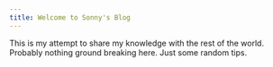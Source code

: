 ```yaml
---
title: Welcome to Sonny's Blog
---
```


This is my attempt to share my knowledge with the rest of the world.  Probably nothing ground breaking here.  Just some random tips.
